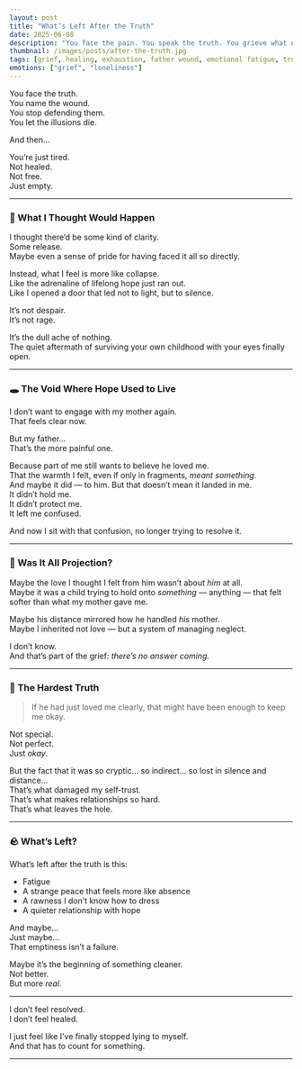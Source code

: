 ```yaml
---
layout: post
title: "What’s Left After the Truth"
date: 2025-06-08
description: "You face the pain. You speak the truth. You grieve what never was. And then... you’re just tired. Not healed. Not free. Just empty."
thumbnail: /images/posts/after-the-truth.jpg
tags: [grief, healing, exhaustion, father wound, emotional fatigue, truth, numbness]
emotions: ["grief", "loneliness"]
---
```


You face the truth.  
You name the wound.  
You stop defending them.  
You let the illusions die.

And then…

You’re just tired.  
Not healed.  
Not free.  
Just empty.

---

### 🧱 What I Thought Would Happen

I thought there’d be some kind of clarity.  
Some release.  
Maybe even a sense of pride for having faced it all so directly.

Instead, what I feel is more like collapse.  
Like the adrenaline of lifelong hope just ran out.  
Like I opened a door that led not to light, but to silence.

It’s not despair.  
It’s not rage.

It’s the dull ache of nothing.  
The quiet aftermath of surviving your own childhood with your eyes finally open.

---

### 🕳 The Void Where Hope Used to Live

I don’t want to engage with my mother again.  
That feels clear now.

But my father…  
That’s the more painful one.

Because part of me still wants to believe he loved me.  
That the warmth I felt, even if only in fragments, *meant something*.  
And maybe it did — to him. But that doesn’t mean it landed in me.  
It didn’t hold me.  
It didn’t protect me.  
It left me confused.

And now I sit with that confusion, no longer trying to resolve it.

---

### 🧠 Was It All Projection?

Maybe the love I thought I felt from him wasn’t about *him* at all.  
Maybe it was a child trying to hold onto *something* — anything — that felt softer than what my mother gave me.

Maybe his distance mirrored how he handled *his* mother.  
Maybe I inherited not love — but a system of managing neglect.

I don’t know.  
And that’s part of the grief: *there’s no answer coming.*

---

### 💬 The Hardest Truth

> If he had just loved me clearly, that might have been enough to keep me okay.

Not special.  
Not perfect.  
Just *okay*.

But the fact that it was so cryptic… so indirect… so lost in silence and distance…  
That’s what damaged my self-trust.  
That’s what makes relationships so hard.  
That’s what leaves the hole.

---

### 🪨 What’s Left?

What’s left after the truth is this:

- Fatigue  
- A strange peace that feels more like absence  
- A rawness I don’t know how to dress  
- A quieter relationship with hope

And maybe…  
Just maybe…  
That emptiness isn’t a failure.

Maybe it’s the beginning of something cleaner.  
Not better.  
But more *real*.

---

I don’t feel resolved.  
I don’t feel healed.

I just feel like I’ve finally stopped lying to myself.  
And that has to count for something.

---
